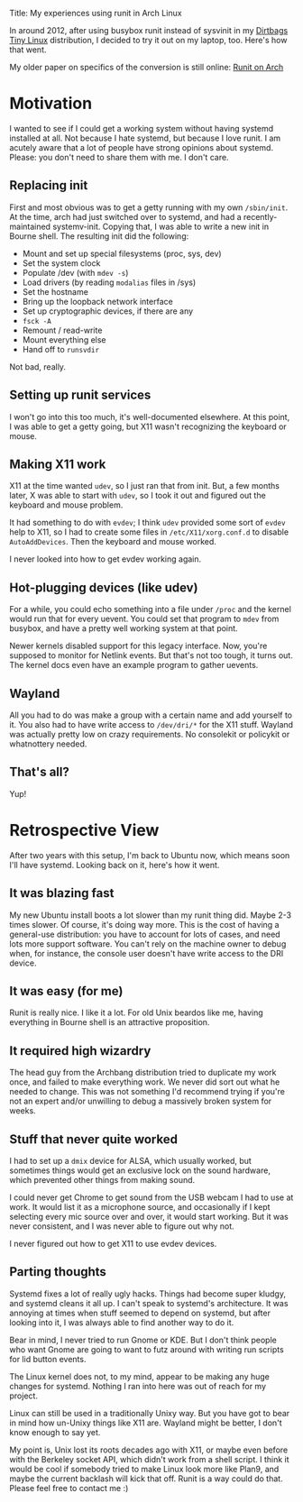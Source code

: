 Title: My experiences using runit in Arch Linux

In around 2012,
after using busybox runit instead of sysvinit in my
[Dirtbags Tiny Linux](https://woozle.org/neale/g.cgi/ctf/dbtl)
distribution,
I decided to try it out on my laptop, too.
Here's how that went.

My older paper on specifics of the conversion
is still online: [Runit on Arch](arch-runit.html)

Motivation
==========

I wanted to see if I could get a working system without having systemd
installed at all.
Not because I hate systemd,
but because I love runit.
I am acutely aware that a lot of people have strong opinions about systemd.
Please: you don't need to share them with me.
I don't care.

Replacing init
--------------

First and most obvious was to get a getty running with my own
`/sbin/init`.
At the time,
arch had just switched over to systemd,
and had a recently-maintained systemv-init.
Copying that,
I was able to write a new init in Bourne shell.
The resulting init did the following:

* Mount and set up special filesystems (proc, sys, dev)
* Set the system clock
* Populate /dev (with `mdev -s`)
* Load drivers (by reading `modalias` files in /sys)
* Set the hostname
* Bring up the loopback network interface
* Set up cryptographic devices, if there are any
* `fsck -A`
* Remount / read-write
* Mount everything else
* Hand off to `runsvdir`

Not bad, really.


Setting up runit services
-------------------------

I won't go into this too much, it's well-documented elsewhere.
At this point, I was able to get a getty going,
but X11 wasn't recognizing the keyboard or mouse.


Making X11 work
---------------

X11 at the time wanted `udev`,
so I just ran that from init.
But, a few months later,
X was able to start with `udev`,
so I took it out and figured out the keyboard and mouse problem.

It had something to do with `evdev`;
I think `udev` provided some sort of `evdev` help to X11,
so I had to create some files in `/etc/X11/xorg.conf.d`
to disable `AutoAddDevices`.
Then the keyboard and mouse worked.

I never looked into how to get evdev working again.


Hot-plugging devices (like udev)
--------------------------------

For a while,
you could echo something into a file under `/proc`
and the kernel would run that for every uevent.
You could set that program to `mdev` from busybox,
and have a pretty well working system at that point.

Newer kernels disabled support for this legacy interface.
Now, you're supposed to monitor for Netlink events.
But that's not too tough, it turns out.
The kernel docs even have an example program to gather uevents.


Wayland
-------

All you had to do was make a group with a certain name and add yourself to it.
You also had to have write access to `/dev/dri/*` for the X11 stuff.
Wayland was actually pretty low on crazy requirements.
No consolekit or policykit or whatnottery needed.


That's all?
-----------

Yup!


Retrospective View
==================

After two years with this setup,
I'm back to Ubuntu now,
which means soon I'll have systemd.
Looking back on it, here's how it went.


It was blazing fast
-------------------

My new Ubuntu install boots a lot slower than my runit thing did.
Maybe 2-3 times slower.
Of course, it's doing way more.
This is the cost of having a general-use distribution:
you have to account for lots of cases,
and need lots more support software.
You can't rely on the machine owner to debug when,
for instance,
the console user doesn't have write access to the DRI device.


It was easy (for me)
--------------------

Runit is really nice.
I like it a lot.
For old Unix beardos like me,
having everything in Bourne shell is an attractive proposition.



It required high wizardry
-------------------------

The head guy from the Archbang distribution tried to duplicate my work once,
and failed to make everything work.
We never did sort out what he needed to change.
This was not something I'd recommend trying if you're not an expert
and/or unwilling to debug a massively broken system for weeks.


Stuff that never quite worked
-----------------------------

I had to set up a `dmix` device for ALSA,
which usually worked,
but sometimes things would get an exclusive lock on the sound hardware,
which prevented other things from making sound.

I could never get Chrome to get sound from the USB webcam I had to use at work.
It would list it as a microphone source,
and occasionally if I kept selecting every mic source over and over,
it would start working.
But it was never consistent,
and I was never able to figure out why not.

I never figured out how to get X11 to use evdev devices.


Parting thoughts
----------------

Systemd fixes a lot of really ugly hacks.
Things had become super kludgy,
and systemd cleans it all up.
I can't speak to systemd's architecture.
It was annoying at times when stuff seemed to depend on systemd,
but after looking into it,
I was always able to find another way to do it.

Bear in mind, I never tried to run Gnome or KDE.
But I don't think people who want Gnome are going to want to futz around
with writing run scripts for lid button events.

The Linux kernel does not,
to my mind,
appear to be making any huge changes for systemd.
Nothing I ran into here was out of reach for my project.

Linux can still be used in a traditionally Unixy way.
But you have got to bear in mind how un-Unixy things like X11 are.
Wayland might be better, I don't know enough to say yet.

My point is, Unix lost its roots decades ago with X11,
or maybe even before with the Berkeley socket API,
which didn't work from a shell script.
I think it would be cool if somebody tried to make Linux
look more like Plan9,
and maybe the current backlash will kick that off.
Runit is a way could do that.
Please feel free to contact me :)

